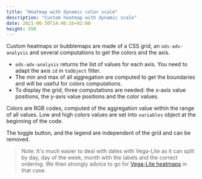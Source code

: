 ```yaml
---
title: "Heatmap with dynamic color scale"
description: "Custom heatmap with dynamic scale"
date: 2021-06-30T14:46:16+02:00
height: 550
---
```


Custom heatmaps or bubblemaps are made of a CSS grid, an `ods-adv-analysis` and several computations to get the colors and the axis.

- `ods-adv-analysis` returns the list of values for each axis. You need to adapt the axis `id` in `toObject` filter.
- The min and max of all aggregation are computed to get the boundaries and will be useful for colors computations.
- To display the grid, three computations are needed: the x-axis value positions, the y-axis value positions and the color values.
    
Colors are RGB codes, computed of the aggregation value within the range of all values. Low and high colors values are set into `variables` object at the beginning of the code.
    
The toggle button, and the legend are independent of the grid and can be removed.

> Note: It's much easier to deal with dates with Vega-Lite as it can split by day, day of the week, month with the labels and the correct ordering. We then strongly advice to go for [Vega-Lite heatmaps](/widget-tricks/heatmaps-vegalite) in that case.